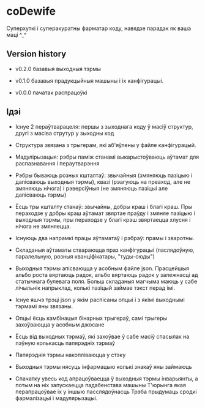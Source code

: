 # coDewife
Суперхуткі і суперакуратны фарматар коду, навядзе парадак як ваша маці ^_^

## Version history

* v0.2.0 базавыя выходныя тэрмы

* v0.1.0 базавыя прадукцыйныя машыны і іх канфігурацыі.

* v0.0.0 пачатак распрацоўкі

## Ідэі

* Існуе 2 пераўтварацеля: першы з зыходнага коду ў масіў структур, другі з масіва струтур у зыходны код

* Структура звязана з трыгерам, які аб'яўлены у файле канфігурацый.

* Мадулірызацыя: рэбры паміж станамі выкарыстоўваюць аўтамат для распазнавання і пераутварэння

* Рэбры бываюць розных кшталтаў: звычайныя (змяняюць пазіцыю і дапісваюць выходныя тэрмы), квазі (рэагуюць на преаход, 
але не змяняюць нічога) і рэверсіўныя (не змяняюць пазіцыі але дапісваюць тэрмы)

* Ёсць тры кшталту станаў: звычайны, добры краш і благі краш. Пры пераходзе у добры краш аўтамат звяртае праўду і змяняе
пазіцыю і выходныя тэрмы, пры пераходзе у благі крэш звяртаецца хлусня і нічога не змяняецца.

* Існуюць два напрамкі працы аўтаматаў і рэбраў: прамы і зваротны.

* Складаныя аўтаматы ствараюцца праз канфігурацыі (паслядоўную, паралельную, розныя кванціфікатары, "туды-сюды")

* Выходныя тэрмы апісваюцца у асобным файле json. Прасцейшыя альбо роста вяртаюць радок, альбо вяртаюць радок у
залежнасці ад статычнага булевага поля. Больш складаныя магчыма маюць у сабе лічыльнік напрыклад, колькі пазіцый
займае тэкст перад імі.

* Існуе яшчэ трэці json у якім распісаны опцыі і з якімі выходнымі тэрмамі яны звязаны.
 
* Опцыі ёсць камбінацыя бінарных трыгераў, самі трыгеры захоўваюцца у асобным джосане

* Ёсць від выходных тэрмаў, які захоўвае ў сабе масіў спасылак на пэўную колькасць папярэдніх тэрмаў
 
* Папярэднія тэрмы накопліваюцца у стэку

* Выходныя тэрмы нясуць інфармацыю колькі знакаў яны займаюць

* Спачатку увесь код апрацоўваецца ў выходныя тэрмы інварыянты, а потым на ніх запускаецца падабенстава машыны
Т'юрынга якая перапрацоўвае іх у іншыю пасслядоўнасць Трэба прыдумаць сродкі фармалізацыі і мадулярызацыі.
